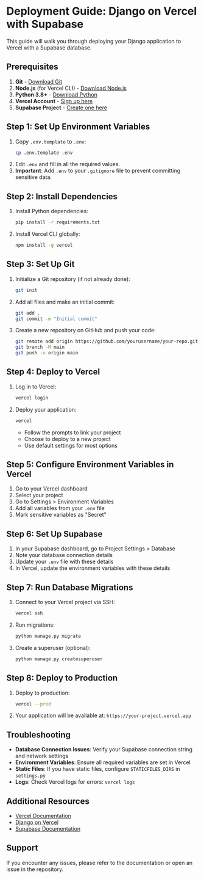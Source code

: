 # Deployment Guide: Django on Vercel with Supabase

This guide will walk you through deploying your Django application to Vercel with a Supabase database.

## Prerequisites

1. **Git** - [Download Git](https://git-scm.com/download/win)
2. **Node.js** (for Vercel CLI) - [Download Node.js](https://nodejs.org/)
3. **Python 3.8+** - [Download Python](https://www.python.org/downloads/)
4. **Vercel Account** - [Sign up here](https://vercel.com/signup)
5. **Supabase Project** - [Create one here](https://supabase.com/)

## Step 1: Set Up Environment Variables

1. Copy `.env.template` to `.env`:
   ```bash
   cp .env.template .env
   ```
2. Edit `.env` and fill in all the required values.
3. **Important**: Add `.env` to your `.gitignore` file to prevent committing sensitive data.

## Step 2: Install Dependencies

1. Install Python dependencies:
   ```bash
   pip install -r requirements.txt
   ```
2. Install Vercel CLI globally:
   ```bash
   npm install -g vercel
   ```

## Step 3: Set Up Git

1. Initialize a Git repository (if not already done):
   ```bash
   git init
   ```
2. Add all files and make an initial commit:
   ```bash
   git add .
   git commit -m "Initial commit"
   ```
3. Create a new repository on GitHub and push your code:
   ```bash
   git remote add origin https://github.com/yourusername/your-repo.git
   git branch -M main
   git push -u origin main
   ```

## Step 4: Deploy to Vercel

1. Log in to Vercel:
   ```bash
   vercel login
   ```
2. Deploy your application:
   ```bash
   vercel
   ```
   - Follow the prompts to link your project
   - Choose to deploy to a new project
   - Use default settings for most options

## Step 5: Configure Environment Variables in Vercel

1. Go to your Vercel dashboard
2. Select your project
3. Go to Settings > Environment Variables
4. Add all variables from your `.env` file
5. Mark sensitive variables as "Secret"

## Step 6: Set Up Supabase

1. In your Supabase dashboard, go to Project Settings > Database
2. Note your database connection details
3. Update your `.env` file with these details
4. In Vercel, update the environment variables with these details

## Step 7: Run Database Migrations

1. Connect to your Vercel project via SSH:
   ```bash
   vercel ssh
   ```
2. Run migrations:
   ```bash
   python manage.py migrate
   ```
3. Create a superuser (optional):
   ```bash
   python manage.py createsuperuser
   ```

## Step 8: Deploy to Production

1. Deploy to production:
   ```bash
   vercel --prod
   ```
2. Your application will be available at: `https://your-project.vercel.app`

## Troubleshooting

- **Database Connection Issues**: Verify your Supabase connection string and network settings
- **Environment Variables**: Ensure all required variables are set in Vercel
- **Static Files**: If you have static files, configure `STATICFILES_DIRS` in `settings.py`
- **Logs**: Check Vercel logs for errors: `vercel logs`

## Additional Resources

- [Vercel Documentation](https://vercel.com/docs)
- [Django on Vercel](https://vercel.com/guides/deploying-django-with-vercel)
- [Supabase Documentation](https://supabase.com/docs)

## Support

If you encounter any issues, please refer to the documentation or open an issue in the repository.
